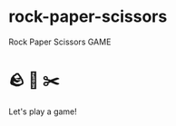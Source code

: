 # rock-paper-scissors
Rock Paper Scissors GAME

# :rock:    :page_with_curl:    :scissors:

Let's play a game!
